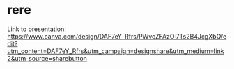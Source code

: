 # rere
Link to presentation: https://www.canva.com/design/DAF7eY_Rfrs/PWvcZFAzOi7Ts2B4JcgXbQ/edit?utm_content=DAF7eY_Rfrs&utm_campaign=designshare&utm_medium=link2&utm_source=sharebutton
